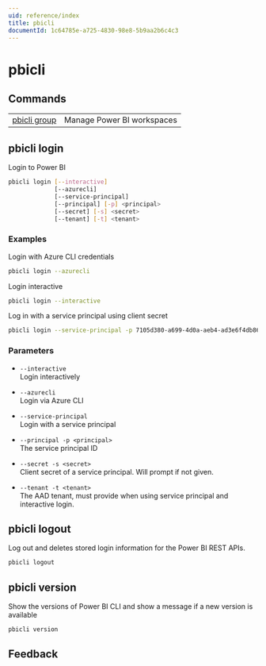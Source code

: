 ```yaml
---
uid: reference/index
title: pbicli
documentId: 1c64785e-a725-4830-98e8-5b9aa2b6c4c3
---
```


# pbicli

## Commands

|                                      |                            |
| ------------------------------------ | -------------------------- |
| [pbicli group](xref:reference/group) | Manage Power BI workspaces |

## pbicli login

Login to Power BI

```bash
pbicli login [--interactive]
             [--azurecli]
             [--service-principal]
             [--principal] [-p] <principal>
             [--secret] [-s] <secret>
             [--tenant] [-t] <tenant>
```

### Examples

Login with Azure CLI credentials

```bash
pbicli login --azurecli
```

Login interactive

```bash
pbicli login --interactive
```

Log in with a service principal using client secret

```bash
pbicli login --service-principal -p 7105d380-a699-4d0a-aeb4-ad3e6f4db865 -s VerySecret -t contoso.onmicrosoft.com
```

### Parameters

-   `--interactive`<br/>Login interactively

-   `--azurecli`<br/>Login via Azure CLI

-   `--service-principal`<br/>Login with a service principal

-   `--principal -p <principal>`<br/>The service principal ID

-   `--secret -s <secret>`<br/>Client secret of a service principal. Will prompt if not given.

-   `--tenant -t <tenant>`<br/>The AAD tenant, must provide when using service principal and interactive login.

## pbicli logout

Log out and deletes stored login information for the Power BI REST APIs.

```bash
pbicli logout
```

## pbicli version

Show the versions of Power BI CLI and show a message if a new version is available

```bash
pbicli version
```

## Feedback
